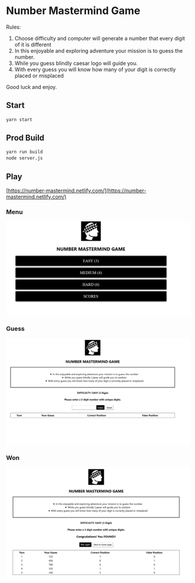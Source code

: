 # Number Mastermind Game

Rules:
1. Choose difficulty and computer will generate a number that every digit of it is different
2. In this enjoyable and exploring adventure your mission is to guess the number.
3. While you guess blindly caesar logo will guide you.
4. With every guess you will know how many of your digit is correctly placed or misplaced

Good luck and enjoy.

## Start 
```bash
yarn start
```

## Prod Build
```bash
yarn run build
node server.js
```

## Play
[https://number-mastermind.netlify.com/](https://number-mastermind.netlify.com/)

### Menu
![menu](./img/menu.png)

### Guess 

![guess](./img/guess.png)

### Won

![won](./img/found.png)
